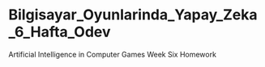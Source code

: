 # Bilgisayar_Oyunlarinda_Yapay_Zeka_6_Hafta_Odev
Artificial Intelligence in Computer Games Week Six Homework
